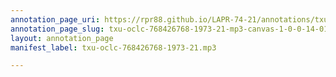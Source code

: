 ```yaml
---
annotation_page_uri: https://rpr88.github.io/LAPR-74-21/annotations/txu-oclc-768426768-1973-21-mp3-canvas-1-0-0-14-01.json
annotation_page_slug: txu-oclc-768426768-1973-21-mp3-canvas-1-0-0-14-01
layout: annotation_page
manifest_label: txu-oclc-768426768-1973-21.mp3

---
```

